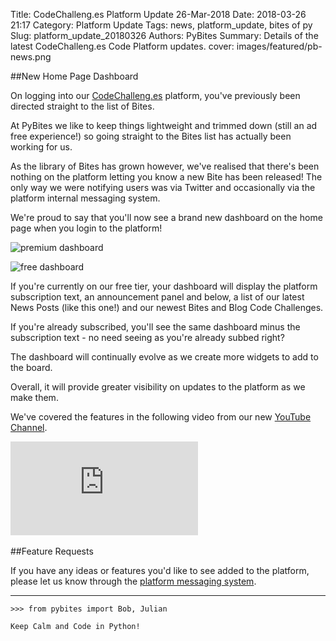 Title: CodeChalleng.es Platform Update 26-Mar-2018
Date: 2018-03-26 21:17
Category: Platform Update
Tags: news, platform_update, bites of py
Slug: platform_update_20180326
Authors: PyBites
Summary: Details of the latest CodeChalleng.es Code Platform updates.
cover: images/featured/pb-news.png

##New Home Page Dashboard

On logging into our [CodeChalleng.es](https://codechalleng.es) platform, you've previously been directed straight to the list of Bites.

At PyBites we like to keep things lightweight and trimmed down (still an ad free experience!) so going straight to the Bites list has actually been working for us.

As the library of Bites has grown however, we've realised that there's been nothing on the platform letting you know a new Bite has been released! The only way we were notifying users was via Twitter and occasionally via the platform internal messaging system.

We're proud to say that you'll now see a brand new dashboard on the home page when you login to the platform!

![premium dashboard]({filename}/images/dashboard-premium.png)

![free dashboard]({filename}/images/dashboard-free.png)

If you're currently on our free tier, your dashboard will display the platform subscription text, an announcement panel and below, a list of our latest News Posts (like this one!) and our newest Bites and Blog Code Challenges.

If you're already subscribed, you'll see the same dashboard minus the subscription text - no need seeing as you're already subbed right?

The dashboard will continually evolve as we create more widgets to add to the board.

Overall, it will provide greater visibility on updates to the platform as we make them.

We've covered the features in the following video from our new [YouTube Channel](https://www.youtube.com/channel/UCBn-uKDGsRBfcB0lQeOB_gA/).

<div class="container">
<iframe src="https://youtu.be/hvYID0shc3g" frameborder="0" allowfullscreen class="video"></iframe>
</div>

<br>
##Feature Requests

If you have any ideas or features you'd like to see added to the platform, please let us know through the [platform messaging system](https://codechalleng.es/inbox/new).

---

	>>> from pybites import Bob, Julian

	Keep Calm and Code in Python!
